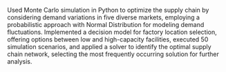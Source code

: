 Used Monte Carlo simulation in Python to optimize the supply chain by considering demand variations in five diverse
markets, employing a probabilistic approach with Normal Distribution for modeling demand fluctuations. Implemented a decision model for factory location selection, offering options between low and high-capacity facilities, executed 50 simulation scenarios, and applied a solver to identify the optimal supply chain network, selecting the most frequently occurring solution for further analysis.
